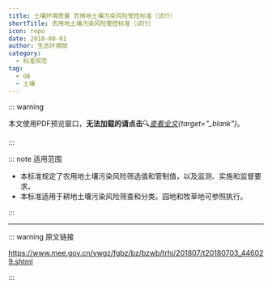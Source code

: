 ```yaml
---
title: 土壤环境质量 农用地土壤污染风险管控标准（试行）
shortTitle: 农用地土壤污染风险管控标准（试行）
icon: repo
date: 2018-08-01
author: 生态环境部
category:
  - 标准规范
tag:
  - GB
  - 土壤
---
```


::: warning

本文使用PDF预览窗口<Badge text="基于Chromium内核" type="tip" />，**无法加载的请点击**:mag:*[查看全文](/static/pdf/P8/GB/GB-15618-2018.pdf){target="_blank"}*。

:::

::: note 适用范围

- 本标准规定了农用地土壤污染风险筛选值和管制值，以及监测、实施和监督要求。
- 本标准适用于耕地土壤污染风险筛查和分类。园地和牧草地可参照执行。

:::

<PDF url="/static/pdf/P8/GB/GB-15618-2018.pdf" :zoom=90 height="1020px" />

---

::: warning 原文链接

<https://www.mee.gov.cn/ywgz/fgbz/bz/bzwb/trhj/201807/t20180703_446029.shtml>

:::